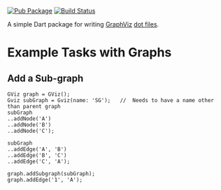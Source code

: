 [![Pub Package](https://img.shields.io/pub/v/gviz.svg)](https://pub.dartlang.org/packages/gviz)
[![Build Status](https://travis-ci.org/kevmoo/gviz.svg?branch=master)](https://travis-ci.org/kevmoo/gviz)

A simple Dart package for writing
[GraphViz](http://www.graphviz.org/)
[dot files](http://www.graphviz.org/doc/info/lang.html).

# Example Tasks with Graphs
## Add a Sub-graph

```
GViz graph = GViz();
Gviz subGraph = Gviz(name: 'SG');   //  Needs to have a name other than parent graph
subGraph
..addNode('A')
..addNode('B')
..addNode('C');

subGraph
..addEdge('A', 'B')
..addEdge('B', 'C')
..addEdge('C', 'A');

graph.addSubgraph(subGraph);
graph.addEdge('1', 'A');
```

